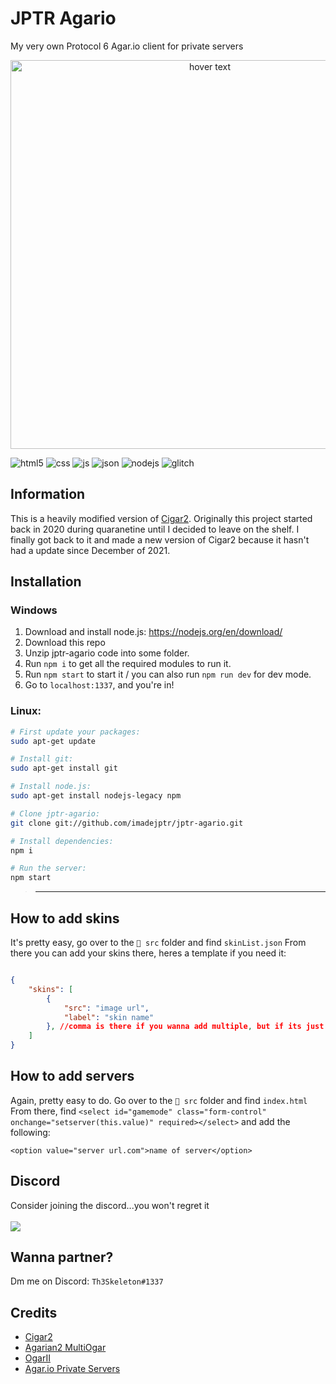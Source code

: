 # JPTR Agario

My very own Protocol 6 Agar.io client for private servers

<p align="center">
  <img src="https://cdn.glitch.global/2d6e8d70-57a5-4dd2-b4bb-c1505f83f020/JPTRAGAR.png" width="622px" title="hover text">
</p>

![html5](https://img.shields.io/badge/HTML5-E34F26?style=for-the-badge&logo=html5&logoColor=white)
![css](https://img.shields.io/badge/CSS3-1572B6?style=for-the-badge&logo=css3&logoColor=white)
![js](https://img.shields.io/badge/JavaScript-323330?style=for-the-badge&logo=javascript&logoColor=F7DF1E)
![json](https://img.shields.io/badge/json-5E5C5C?style=for-the-badge&logo=json&logoColor=white)
![nodejs](https://img.shields.io/badge/Node.js-339933?style=for-the-badge&logo=nodedotjs&logoColor=white)
![glitch](https://img.shields.io/badge/Glitch-2800ff?style=for-the-badge&logo=glitch&logoColor=white)

## Information
This is a heavily modified version of [Cigar2](https://github.com/Cigar2/Cigar2). Originally this project started back in 2020 during quaranetine until I decided to leave on the shelf. I finally got back to it and made a new version of Cigar2 because it hasn't had a update since December of 2021.

## Installation
### Windows

1. Download and install node.js: https://nodejs.org/en/download/
2. Download this repo
3. Unzip jptr-agario code into some folder.
4. Run `npm i` to get all the required modules to run it.
5. Run `npm start` to start it / you can also run `npm run dev` for dev mode.
6. Go to `localhost:1337`, and you're in!

### Linux:
```bash
# First update your packages:
sudo apt-get update

# Install git:
sudo apt-get install git

# Install node.js:
sudo apt-get install nodejs-legacy npm

# Clone jptr-agario:
git clone git://github.com/imadejptr/jptr-agario.git

# Install dependencies:
npm i

# Run the server:
npm start
```

>---

## How to add skins
It's pretty easy, go over to the `📂 src` folder and find `skinList.json`
From there you can add your skins there, heres a template if you need it:
```json

{
    "skins": [
        {
            "src": "image url",
            "label": "skin name"
        }, //comma is there if you wanna add multiple, but if its just one or the last one you drop the comma.
    ]
}

```

## How to add servers
Again, pretty easy to do. Go over to the `📂 src` folder and find `index.html`
From there, find ```<select id="gamemode" class="form-control" onchange="setserver(this.value)" required></select>``` and add the following:
```
<option value="server url.com">name of server</option>
```
## Discord
Consider joining the discord...you won't regret it
<br>
<br>
<a href="https://discord.gg/UQ35z2ACNw" target="_blank" class="woo">
  <img src="https://discordapp.com/api/guilds/1049872644528418856/widget.png?style=banner1" id="dcimg">
</a>

## Wanna partner?
Dm me on Discord: `Th3Skeleton#1337`

## Credits
* [Cigar2](https://github.com/Cigar2/Cigar2)
* [Agarian2 MultiOgar](https://github.com/agarian-2/MultiOgar)
* [OgarII](https://github.com/Luka967/OgarII)
* [Agar.io Private Servers](https://discord.gg/66X2ESb)
